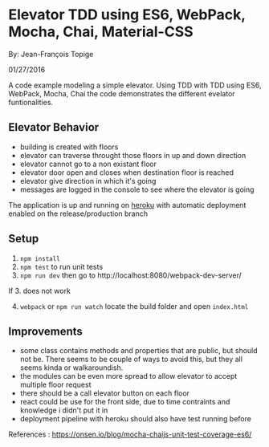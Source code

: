 Elevator TDD using ES6, WebPack, Mocha, Chai, Material-CSS
===========

By: Jean-François Topige

01/27/2016

A code example modeling a simple elevator.  Using TDD with TDD using ES6, WebPack, Mocha, Chai
the code demonstrates the different evelator funtionalities.

## Elevator Behavior

* building is created with floors
* elevator can traverse throught those floors in up and down direction
* elevator cannot go to a non existant floor
* elevator door open and closes when destination floor is reached
* elevator give direction in which it's going
* messages are logged in the console to see where the elevator is going

The application is up and running on [heroku](https://elevator-tdd-demo.herokuapp.com/) with automatic deployment enabled on the release/production branch

## Setup
1. `npm install`
2. `npm test` to run unit tests
3. `npm run dev` then go to http://localhost:8080/webpack-dev-server/

If 3. does not work 

4. `webpack` or `npm run watch` locate the build folder and open `index.html`

## Improvements
* some class contains methods and properties that are public, but should not be. There seems to be couple of ways to avoid this, but they all seems kinda or walkaroundish.
* the modules can be even more spread to allow elevator to accept multiple floor request
* there should be a call elevator button on each floor
* react could be use for the front side, due to time contraints and knowledge i didn't put it in
* deployment pipeline with heroku should also have test running before

References :
https://onsen.io/blog/mocha-chaijs-unit-test-coverage-es6/